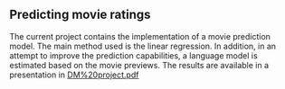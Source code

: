 ## Predicting movie ratings

The current project contains the implementation of a movie prediction model. The main method used is the linear regression. In addition, in an attempt to improve the prediction capabilities, a language model is estimated based on the movie previews. The results are available in a presentation in [DM%20project.pdf](DM%20project.pdf)